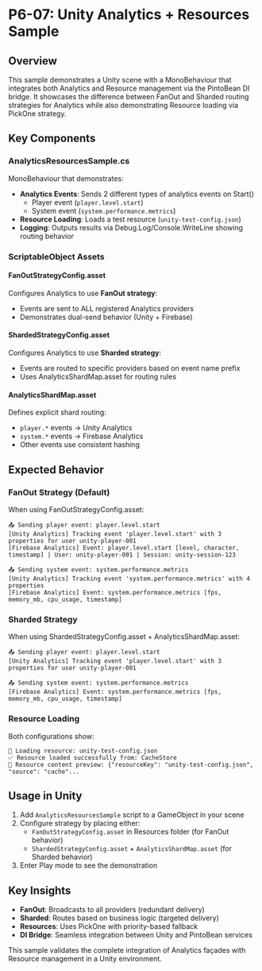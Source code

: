 # P6-07: Unity Analytics + Resources Sample

## Overview

This sample demonstrates a Unity scene with a MonoBehaviour that integrates both Analytics and Resource management via the PintoBean DI bridge. It showcases the difference between FanOut and Sharded routing strategies for Analytics while also demonstrating Resource loading via PickOne strategy.

## Key Components

### AnalyticsResourcesSample.cs
MonoBehaviour that demonstrates:
- **Analytics Events**: Sends 2 different types of analytics events on Start()
  - Player event (`player.level.start`) 
  - System event (`system.performance.metrics`)
- **Resource Loading**: Loads a test resource (`unity-test-config.json`)
- **Logging**: Outputs results via Debug.Log/Console.WriteLine showing routing behavior

### ScriptableObject Assets

#### FanOutStrategyConfig.asset
Configures Analytics to use **FanOut strategy**:
- Events are sent to ALL registered Analytics providers
- Demonstrates dual-send behavior (Unity + Firebase)

#### ShardedStrategyConfig.asset  
Configures Analytics to use **Sharded strategy**:
- Events are routed to specific providers based on event name prefix
- Uses AnalyticsShardMap.asset for routing rules

#### AnalyticsShardMap.asset
Defines explicit shard routing:
- `player.*` events → Unity Analytics
- `system.*` events → Firebase Analytics
- Other events use consistent hashing

## Expected Behavior

### FanOut Strategy (Default)
When using FanOutStrategyConfig.asset:
```
📤 Sending player event: player.level.start
[Unity Analytics] Tracking event 'player.level.start' with 3 properties for user unity-player-001
[Firebase Analytics] Event: player.level.start [level, character, timestamp] | User: unity-player-001 | Session: unity-session-123

📤 Sending system event: system.performance.metrics  
[Unity Analytics] Tracking event 'system.performance.metrics' with 4 properties
[Firebase Analytics] Event: system.performance.metrics [fps, memory_mb, cpu_usage, timestamp]
```

### Sharded Strategy
When using ShardedStrategyConfig.asset + AnalyticsShardMap.asset:
```
📤 Sending player event: player.level.start
[Unity Analytics] Tracking event 'player.level.start' with 3 properties for user unity-player-001

📤 Sending system event: system.performance.metrics
[Firebase Analytics] Event: system.performance.metrics [fps, memory_mb, cpu_usage, timestamp]
```

### Resource Loading
Both configurations show:
```
📁 Loading resource: unity-test-config.json
✅ Resource loaded successfully from: CacheStore
📄 Resource content preview: {"resourceKey": "unity-test-config.json", "source": "cache"...
```

## Usage in Unity

1. Add `AnalyticsResourcesSample` script to a GameObject in your scene
2. Configure strategy by placing either:
   - `FanOutStrategyConfig.asset` in Resources folder (for FanOut behavior)
   - `ShardedStrategyConfig.asset` + `AnalyticsShardMap.asset` (for Sharded behavior)
3. Enter Play mode to see the demonstration

## Key Insights

- **FanOut**: Broadcasts to all providers (redundant delivery)
- **Sharded**: Routes based on business logic (targeted delivery)
- **Resources**: Uses PickOne with priority-based fallback
- **DI Bridge**: Seamless integration between Unity and PintoBean services

This sample validates the complete integration of Analytics façades with Resource management in a Unity environment.